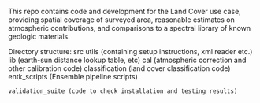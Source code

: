 This repo contains code and development for the Land Cover use case, providing spatial coverage of surveyed area, reasonable estimates on atmospheric contributions, and comparisons to a spectral library of known geologic materials.

Directory structure:
    src
        utils (containing setup instructions, xml reader etc.)
        lib (earth-sun distance lookup table, etc)
        cal (atmospheric correction and other calibration code)
        classification (land cover classification code)
        entk_scripts (Ensemble pipeline scripts)

    validation_suite (code to check installation and testing results)

